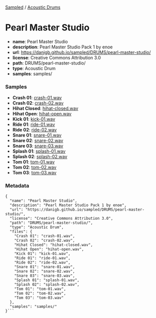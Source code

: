 [Sampled](https://danigb.github.io/sampled)
/
[Acoustic Drums](https://danigb.github.io/sampled/DRUMS)

# Pearl Master Studio

- __name__: Pearl Master Studio
- __description__: Pearl Master Studio Pack 1 by enoe
- __url__: https://danigb.github.io/sampled/DRUMS/pearl-master-studio/
- __license__: Creative Commons Attribution 3.0
- __path__: DRUMS/pearl-master-studio/
- __type__: Acoustic Drum
- __samples__: samples/

### Samples

- __Crash 01__: [crash-01.wav](https://danigb.github.io/sampled/DRUMS/pearl-master-studio/samples/crash-01.wav)
- __Crash 02__: [crash-02.wav](https://danigb.github.io/sampled/DRUMS/pearl-master-studio/samples/crash-02.wav)
- __Hihat Closed__: [hihat-closed.wav](https://danigb.github.io/sampled/DRUMS/pearl-master-studio/samples/hihat-closed.wav)
- __Hihat Open__: [hihat-open.wav](https://danigb.github.io/sampled/DRUMS/pearl-master-studio/samples/hihat-open.wav)
- __Kick 01__: [kick-01.wav](https://danigb.github.io/sampled/DRUMS/pearl-master-studio/samples/kick-01.wav)
- __Ride 01__: [ride-01.wav](https://danigb.github.io/sampled/DRUMS/pearl-master-studio/samples/ride-01.wav)
- __Ride 02__: [ride-02.wav](https://danigb.github.io/sampled/DRUMS/pearl-master-studio/samples/ride-02.wav)
- __Snare 01__: [snare-01.wav](https://danigb.github.io/sampled/DRUMS/pearl-master-studio/samples/snare-01.wav)
- __Snare 02__: [snare-02.wav](https://danigb.github.io/sampled/DRUMS/pearl-master-studio/samples/snare-02.wav)
- __Snare 03__: [snare-03.wav](https://danigb.github.io/sampled/DRUMS/pearl-master-studio/samples/snare-03.wav)
- __Splash 01__: [splash-01.wav](https://danigb.github.io/sampled/DRUMS/pearl-master-studio/samples/splash-01.wav)
- __Splash 02__: [splash-02.wav](https://danigb.github.io/sampled/DRUMS/pearl-master-studio/samples/splash-02.wav)
- __Tom 01__: [tom-01.wav](https://danigb.github.io/sampled/DRUMS/pearl-master-studio/samples/tom-01.wav)
- __Tom 02__: [tom-02.wav](https://danigb.github.io/sampled/DRUMS/pearl-master-studio/samples/tom-02.wav)
- __Tom 03__: [tom-03.wav](https://danigb.github.io/sampled/DRUMS/pearl-master-studio/samples/tom-03.wav)
### Metadata

```
{
  "name": "Pearl Master Studio",
  "description": "Pearl Master Studio Pack 1 by enoe",
  "url": "https://danigb.github.io/sampled/DRUMS/pearl-master-studio/",
  "license": "Creative Commons Attribution 3.0",
  "path": "DRUMS/pearl-master-studio/",
  "type": "Acoustic Drum",
  "files": {
    "Crash 01": "crash-01.wav",
    "Crash 02": "crash-02.wav",
    "Hihat Closed": "hihat-closed.wav",
    "Hihat Open": "hihat-open.wav",
    "Kick 01": "kick-01.wav",
    "Ride 01": "ride-01.wav",
    "Ride 02": "ride-02.wav",
    "Snare 01": "snare-01.wav",
    "Snare 02": "snare-02.wav",
    "Snare 03": "snare-03.wav",
    "Splash 01": "splash-01.wav",
    "Splash 02": "splash-02.wav",
    "Tom 01": "tom-01.wav",
    "Tom 02": "tom-02.wav",
    "Tom 03": "tom-03.wav"
  },
  "samples": "samples/"
}```
